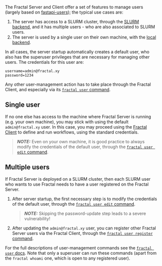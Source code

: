 The Fractal Server and Client offer a set of features to manage users
(largely based on
[fastapi-users](https://fastapi-users.github.io/fastapi-users)); the typical
use cases are:

1. The server has access to a SLURM cluster, through the
   [SLURM backend](../internals/runners/slurm), and it has multiple users - who
   are also associated to SLURM users.
2. The server is used by a single user on their own machine, with the
   [local backend](../internals/runners/local/).


In all cases, the server startup automatically creates a default user, who also
has the superuser privileges that are necessary for managing other users.
The credentials for this user are:
```
username=admin@fractal.xy
password=1234
```

Any other user-management action has to take place through the Fractal Client,
and especially via its [`fractal user`
command](https://fractal-analytics-platform.github.io/fractal/cli_files/user.html).

## Single user

If no one else has access to the machine where Fractal Server is running (e.g.
your own machine), you may stick with using the default `admin@fractal.xy` user.
In this case, you may proceed using the [Fractal
Client](https://fractal-analytics-platform.github.io/fractal) to define and run
workflows, using the standard credentials.

> **_NOTE:_**  Even on your own machine, it is good practice to always modify
> the credentials of the default user, through the [`fractal user edit`
> command](https://fractal-analytics-platform.github.io/fractal/cli_files/user.html#edit).


## Multiple users

If Fractal Server is deployed on a SLURM cluster, then each SLURM user who
wants to use Fractal needs to have a user registered on the Fractal Server.


1. After server startup, the first necessary step is to modify the credentials of the default user,
through the [`fractal user edit`
command](https://fractal-analytics-platform.github.io/fractal/cli_files/user.html#edit).

    > **_NOTE:_**  Skipping the password-update step leads to a severe vulnerability!

2. After updating the `admin@fractal.xy` user, you can register other Fractal
   Server users via the Fractal Client, through the
   [`fractal user register` command](https://fractal-analytics-platform.github.io/fractal/cli_files/user.html#register).

For the full descriptions of user-management commands see the [`fractal user`
docs](https://fractal-analytics-platform.github.io/fractal/cli_files/user.html).
Note that only a superuser can run these commands (apart from the `fractal
whoami` one, which is open to any registered user).
